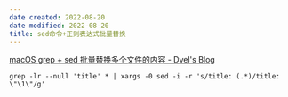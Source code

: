 ```yaml
---
date created: 2022-08-20
date modified: 2022-08-20
title: sed命令+正则表达式批量替换
---
```


[macOS grep + sed 批量替换多个文件的内容 - Dvel's Blog](https://dvel.me/posts/macos-replace-contents-multiple-files/)  

`grep -lr --null 'title' * | xargs -0 sed -i -r 's/title: (.*)/title: \"\1\"/g'`
